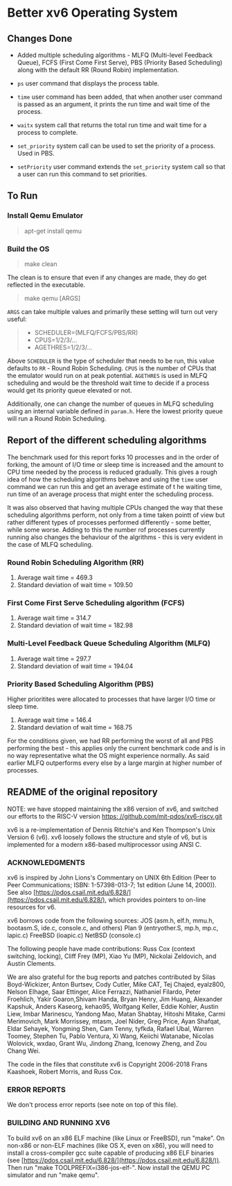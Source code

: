 # Better xv6 Operating System

## Changes Done

- Added multiple scheduling algorithms - MLFQ (Multi-level Feedback Queue), FCFS (First Come First Serve), PBS (Priority Based Scheduling) along with the default RR (Round Robin) implementation.

- `ps` user command that displays the process table.

- `time` user command has been added, that when another user command is passed as an argument, it prints the run time and wait time of the process.

- `waitx` system call that returns the total run time and wait time for a process to complete.

- `set_priority` system call can be used to set the priority of a process. Used in PBS.

- `setPriority` user command extends the `set_priority` system call so that a user can run this command to set priorities.

## To Run

### Install Qemu Emulator

> apt-get install qemu

### Build the OS

> make clean

The clean is to ensure that even  if any changes are made, they do get reflected in the executable.

> make qemu [ARGS]

`ARGS` can take multiple values and primarily these setting will turn out very useful:

> - SCHEDULER=(MLFQ/FCFS/PBS/RR)
> - CPUS=1/2/3/...
> - AGETHRES=1/2/3/...

Above `SCHEDULER` is the type of scheduler that needs to be run, this value defaults to `RR` - Round Robin Scheduling. `CPUS` is the number of CPUs that the emulator would run on at peak potential. `AGETHRES` is used in MLFQ scheduling and would be the threshold wait time to decide if a process would get its priority queue elevated or not.

Additionally, one can change the number of queues in MLFQ scheduling using an internal variable defined in `param.h`. Here the lowest priority queue will run a Round Robin Scheduling.

## Report of the different scheduling algorithms

The benchmark used for this report forks 10 processes and in the order of forking, the amount of I/O time or sleep time is increased and the amount to CPU time needed by the process is reduced gradually. This gives a rough idea of how the scheduling algorithms behave and using the `time` user command we can run this and get an average estimate of t he waiting time, run time of an average process that might enter the scheduling process.

It was also observed that having multiple CPUs changed the way that these scheduling algorithms perform, not only from a time taken pointt of view but rather different types of processes performed differently - some better, while some worse. Adding to this the number rof processes currently running also changes the behaviour of the algrithms - this is very evident in the case of MLFQ scheduling.

### Round Robin Scheduling Algorithm (RR)

1. Average wait time = 469.3
2. Standard deviation of wait time = 109.50

### First Come First Serve Scheduling algorithm (FCFS)

1. Average wait time = 314.7
2. Standard deviation of wait time = 182.98

### Multi-Level Feedback Queue Scheduling Algorithm (MLFQ)

1. Average wait time = 297.7
2. Standard deviation of wait time = 194.04

### Priority Based Scheduling Algorithm (PBS)

Higher prioritites were allocated to processes that have larger I/O time or sleep time.

1. Average wait time = 146.4
2. Standard deviation of wait time = 168.75

For the conditions given, we had RR performing the worst of all and PBS performing the best - this applies only the current benchmark code and is in no way representative what the OS might experience normally. As said earlier MLFQ outperforms every else by a large margin at higher number of processes.

## README of the original repository

NOTE: we have stopped maintaining the x86 version of xv6, and switched
our efforts to the RISC-V version
[https:
//github.com/mit-pdos/xv6-riscv.git](https://github.com/mit-pdos/xv6-riscv.git)

xv6 is a re-implementation of Dennis Ritchie's and Ken Thompson's Unix
Version 6 (v6).  xv6 loosely follows the structure and style of v6,
but is implemented for a modern x86-based multiprocessor using ANSI C.

### ACKNOWLEDGMENTS

xv6 is inspired by John Lions's Commentary on UNIX 6th Edition (Peer
to Peer Communications; ISBN: 1-57398-013-7; 1st edition (June 14,
2000)). See also [https://pdos.csail.mit.edu/6.828/](https://pdos.csail.mit.edu/6.828/), which
provides pointers to on-line resources for v6.

xv6 borrows code from the following sources:
    JOS (asm.h, elf.h, mmu.h, bootasm.S, ide.c, console.c, and others)
    Plan 9 (entryother.S, mp.h, mp.c, lapic.c)
    FreeBSD (ioapic.c)
    NetBSD (console.c)

The following people have made contributions: Russ Cox (context switching,
locking), Cliff Frey (MP), Xiao Yu (MP), Nickolai Zeldovich, and Austin
Clements.

We are also grateful for the bug reports and patches contributed by Silas
Boyd-Wickizer, Anton Burtsev, Cody Cutler, Mike CAT, Tej Chajed, eyalz800,
Nelson Elhage, Saar Ettinger, Alice Ferrazzi, Nathaniel Filardo, Peter
Froehlich, Yakir Goaron,Shivam Handa, Bryan Henry, Jim Huang, Alexander
Kapshuk, Anders Kaseorg, kehao95, Wolfgang Keller, Eddie Kohler, Austin
Liew, Imbar Marinescu, Yandong Mao, Matan Shabtay, Hitoshi Mitake, Carmi
Merimovich, Mark Morrissey, mtasm, Joel Nider, Greg Price, Ayan Shafqat,
Eldar Sehayek, Yongming Shen, Cam Tenny, tyfkda, Rafael Ubal, Warren
Toomey, Stephen Tu, Pablo Ventura, Xi Wang, Keiichi Watanabe, Nicolas
Wolovick, wxdao, Grant Wu, Jindong Zhang, Icenowy Zheng, and Zou Chang Wei.

The code in the files that constitute xv6 is
Copyright 2006-2018 Frans Kaashoek, Robert Morris, and Russ Cox.

### ERROR REPORTS

We don't process error reports (see note on top of this file).

### BUILDING AND RUNNING XV6

To build xv6 on an x86 ELF machine (like Linux or FreeBSD), run
"make". On non-x86 or non-ELF machines (like OS X, even on x86), you
will need to install a cross-compiler gcc suite capable of producing
x86 ELF binaries (see [https://pdos.csail.mit.edu/6.828/](https://pdos.csail.mit.edu/6.828/)).
Then run "make TOOLPREFIX=i386-jos-elf-". Now install the QEMU PC
simulator and run "make qemu".
